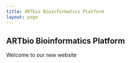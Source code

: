 ```yaml
---
title: ARTbio Bioinformatics Platform
layout: page
---
```


## ARTbio Bioinformatics Platform
Welcome to our new website

